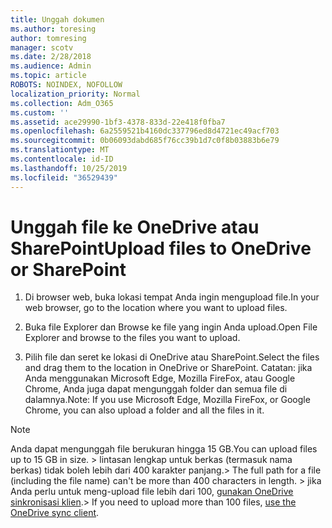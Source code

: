 ```yaml
---
title: Unggah dokumen
ms.author: toresing
author: tomresing
manager: scotv
ms.date: 2/28/2018
ms.audience: Admin
ms.topic: article
ROBOTS: NOINDEX, NOFOLLOW
localization_priority: Normal
ms.collection: Adm_O365
ms.custom: ''
ms.assetid: ace29990-1bf3-4378-833d-22e418f0fba7
ms.openlocfilehash: 6a2559521b4160dc337796ed8d4721ec49acf703
ms.sourcegitcommit: 0b06093dabd685f76cc39b1d7c0f8b03883b6e79
ms.translationtype: MT
ms.contentlocale: id-ID
ms.lasthandoff: 10/25/2019
ms.locfileid: "36529439"
---
```

# <a name="upload-files-to-onedrive-or-sharepoint"></a><span data-ttu-id="7f8c0-102">Unggah file ke OneDrive atau SharePoint</span><span class="sxs-lookup"><span data-stu-id="7f8c0-102">Upload files to OneDrive or SharePoint</span></span>

1. <span data-ttu-id="7f8c0-103">Di browser web, buka lokasi tempat Anda ingin mengupload file.</span><span class="sxs-lookup"><span data-stu-id="7f8c0-103">In your web browser, go to the location where you want to upload files.</span></span>
    
2. <span data-ttu-id="7f8c0-104">Buka file Explorer dan Browse ke file yang ingin Anda upload.</span><span class="sxs-lookup"><span data-stu-id="7f8c0-104">Open File Explorer and browse to the files you want to upload.</span></span>
    
3. <span data-ttu-id="7f8c0-105">Pilih file dan seret ke lokasi di OneDrive atau SharePoint.</span><span class="sxs-lookup"><span data-stu-id="7f8c0-105">Select the files and drag them to the location in OneDrive or SharePoint.</span></span> <span data-ttu-id="7f8c0-106">Catatan: jika Anda menggunakan Microsoft Edge, Mozilla FireFox, atau Google Chrome, Anda juga dapat mengunggah folder dan semua file di dalamnya.</span><span class="sxs-lookup"><span data-stu-id="7f8c0-106">Note: If you use Microsoft Edge, Mozilla FireFox, or Google Chrome, you can also upload a folder and all the files in it.</span></span>
    
> [!NOTE]
>  <span data-ttu-id="7f8c0-107">Anda dapat mengunggah file berukuran hingga 15 GB.</span><span class="sxs-lookup"><span data-stu-id="7f8c0-107">You can upload files up to 15 GB in size.</span></span> <span data-ttu-id="7f8c0-108">> lintasan lengkap untuk berkas (termasuk nama berkas) tidak boleh lebih dari 400 karakter panjang.</span><span class="sxs-lookup"><span data-stu-id="7f8c0-108">>  The full path for a file (including the file name) can't be more than 400 characters in length.</span></span> <span data-ttu-id="7f8c0-109">> jika Anda perlu untuk meng-upload file lebih dari 100, [gunakan OneDrive sinkronisasi klien](https://go.microsoft.com/fwlink/?linkid=866427).</span><span class="sxs-lookup"><span data-stu-id="7f8c0-109">>  If you need to upload more than 100 files, [use the OneDrive sync client](https://go.microsoft.com/fwlink/?linkid=866427).</span></span> 
  

